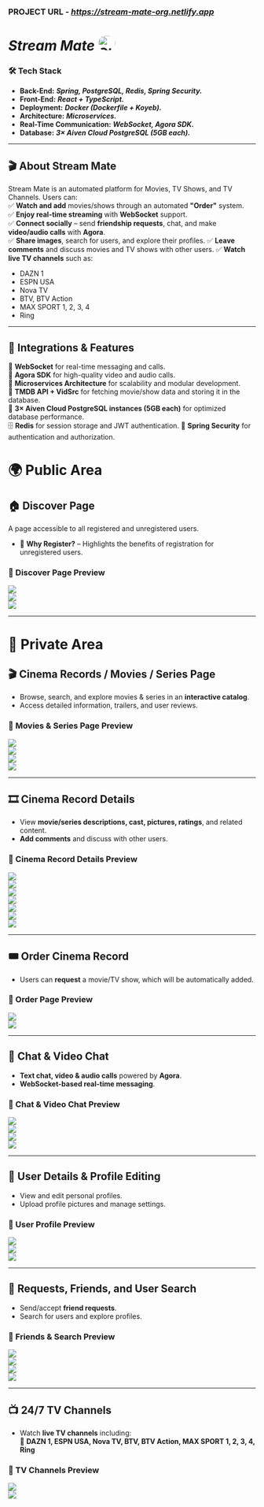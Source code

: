 ### PROJECT URL - __*https://stream-mate-org.netlify.app*__

# __*Stream Mate*__ <img src="stream-mate-design/logo.webp" alt="Stream Mate Logo" style="width: 35px; height: 30px; border-radius: 1em;" /> 


### 🛠 Tech Stack
- **Back-End:**  __*Spring, PostgreSQL, Redis, Spring Security.*__
- **Front-End:**  __*React + TypeScript.*__
- **Deployment:**  __*Docker (Dockerfile + Koyeb).*__
- **Architecture:**  __*Microservices.*__
- **Real-Time Communication:**  __*WebSocket, Agora SDK.*__
- **Database:**  __*3× Aiven Cloud PostgreSQL (5GB each).*__

---

## 🎬 About Stream Mate  
Stream Mate is an automated platform for Movies, TV Shows, and TV Channels. Users can:  
✅ **Watch and add** movies/shows through an automated **"Order"** system.  
✅ **Enjoy real-time streaming** with **WebSocket** support.  
✅ **Connect socially** – send **friendship requests**, chat, and make **video/audio calls** with **Agora**.  
✅ **Share images**, search for users, and explore their profiles.
✅ **Leave comments** and discuss movies and TV shows with other users.
✅ **Watch live TV channels** such as:  
   - DAZN 1  
   - ESPN USA  
   - Nova TV  
   - BTV, BTV Action  
   - MAX SPORT 1, 2, 3, 4  
   - Ring  

---

## 🔌 Integrations & Features  
🚀 **WebSocket** for real-time messaging and calls.  
🎥 **Agora SDK** for high-quality video and audio calls.  
🔄 **Microservices Architecture** for scalability and modular development.  
🔗 **TMDB API + VidSrc** for fetching movie/show data and storing it in the database.  
💾 **3× Aiven Cloud PostgreSQL instances (5GB each)** for optimized database performance.  
🗄 **Redis** for session storage and JWT authentication.
🔐 **Spring Security** for authentication and authorization.  


# 🌍 Public Area

## 🏠 Discover Page  
A page accessible to all registered and unregistered users.  

- 🎁 **Why Register?** – Highlights the benefits of registration for unregistered users.  

### 🔹 Discover Page Preview  
![](stream-mate-design/rsz_screenshot_7.webp)  
![](stream-mate-design/rsz_screenshot_8.webp)  
![](stream-mate-design/Screenshot_9.webp)  

---

# 🔐 Private Area

## 🎬 Cinema Records / Movies / Series Page  
- Browse, search, and explore movies & series in an **interactive catalog**.  
- Access detailed information, trailers, and user reviews.  

### 🔹 Movies & Series Page Preview  
![](stream-mate-design/rsz_screenshot_10.webp)  
![](stream-mate-design/rsz_screenshot_11.webp)  
![](stream-mate-design/rsz_screenshot_12.png)  
![](stream-mate-design/rsz_screenshot_13.webp)  

---

## 🎞 Cinema Record Details  
- View **movie/series descriptions, cast, pictures, ratings**, and related content.  
- **Add comments** and discuss with other users.  

### 🔹 Cinema Record Details Preview  
![](stream-mate-design/rsz_screenshot_14.webp)  
![](stream-mate-design/rsz_screenshot_15.webp)  
![](stream-mate-design/rsz_screenshot_16.webp)  
![](stream-mate-design/rsz_screenshot_17.webp)  
![](stream-mate-design/rsz_screenshot_18.png)  
![](stream-mate-design/rsz_screenshot_19.webp)  
![](stream-mate-design/rsz_screenshot_20.webp)  

---

## 🎟 Order Cinema Record  
- Users can **request** a movie/TV show, which will be automatically added.  

### 🔹 Order Page Preview  
![](stream-mate-design/rsz_screenshot_21.png)  
![](stream-mate-design/rsz_screenshot_22.webp)  

---

## 💬 Chat & Video Chat  
- **Text chat, video & audio calls** powered by **Agora**.  
- **WebSocket-based real-time messaging**.  

### 🔹 Chat & Video Chat Preview  
![](stream-mate-design/rsz_screenshot_23.webp)  
![](stream-mate-design/rsz_screenshot_24.webp)  
![](stream-mate-design/rsz_screenshot_25.webp)  
![](stream-mate-design/rsz_screenshot_26.webp)  

---

## 👤 User Details & Profile Editing  
- View and edit personal profiles.  
- Upload profile pictures and manage settings.  

### 🔹 User Profile Preview  
![](stream-mate-design/rsz_screenshot_29.webp)  
![](stream-mate-design/rsz_screenshot_30.webp)  
![](stream-mate-design/rsz_screenshot_33.webp)  

---

## 🤝 Requests, Friends, and User Search  
- Send/accept **friend requests**.  
- Search for users and explore profiles.  

### 🔹 Friends & Search Preview  
![](stream-mate-design/Screenshot_27.webp)  
![](stream-mate-design/Screenshot_28.webp)  
![](stream-mate-design/rsz_screenshot_31.webp)  
![](stream-mate-design/rsz_screenshot_32.png)  

---

## 📺 24/7 TV Channels  
- Watch **live TV channels** including:  
  🎥 **DAZN 1, ESPN USA, Nova TV, BTV, BTV Action, MAX SPORT 1, 2, 3, 4, Ring**  

### 🔹 TV Channels Preview  
![](stream-mate-design/rsz_screenshot_34.webp)  
![](stream-mate-design/rsz_screenshot_35.webp)

